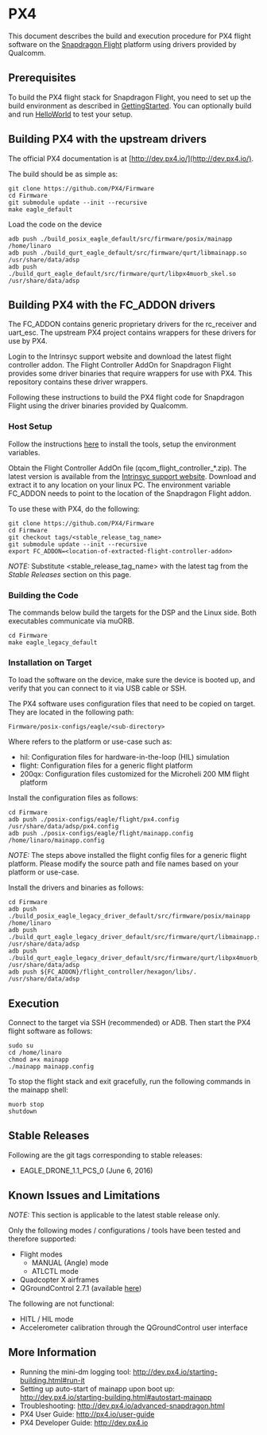 # PX4

This document describes the build and execution procedure for PX4 flight software on the [Snapdragon Flight](https://www.intrinsyc.com/vertical-development-platforms/qualcomm-snapdragon-flight) platform using drivers provided by Qualcomm.

## Prerequisites

To build the PX4 flight stack for Snapdragon Flight, you need to set up the build environment as described in [GettingStarted](GettingStarted.md).
You can optionally build and run [HelloWorld](https://github.com/ATLFlight/ATLFlightDocs/blob/master/HelloWorld.md) to test your setup.

## Building PX4 with the upstream drivers

The official PX4 documentation is at [http://dev.px4.io/](http://dev.px4.io/).

The build should be as simple as:
```
git clone https://github.com/PX4/Firmware
cd Firmware
git submodule update --init --recursive
make eagle_default
```
Load the code on the device
```
adb push ./build_posix_eagle_default/src/firmware/posix/mainapp /home/linaro
adb push ./build_qurt_eagle_default/src/firmware/qurt/libmainapp.so /usr/share/data/adsp
adb push ./build_qurt_eagle_default/src/firmware/qurt/libpx4muorb_skel.so /usr/share/data/adsp
```

## Building PX4 with the FC_ADDON drivers

The FC_ADDON contains generic proprietary drivers for the rc_receiver and uart_esc. The upstream PX4 project contains wrappers for these drivers for use by PX4.

Login to the Intrinsyc support website and download the latest flight controller addon. The Flight Controller AddOn for Snapdragon Flight provides some driver binaries that require wrappers for use with PX4. This repository contains these driver wrappers.

Following these instructions to build the PX4 flight code for Snapdragon Flight using the driver binaries provided by Qualcomm.

### Host Setup

Follow the instructions [here](https://github.com/ATLFlight/ATLFlightDocs) to install the tools, setup the environment variables.

Obtain the Flight Controller AddOn file (qcom_flight_controller_*.zip). The latest version is available from the [Intrinsyc support website](http://support.intrinsyc.com/projects/snapdragon-flight/files). Download and extract it to any location on your linux PC. The environment variable FC_ADDON needs to point to the location of the Snapdragon Flight addon.

To use these with PX4, do the following:

```
git clone https://github.com/PX4/Firmware
cd Firmware
git checkout tags/<stable_release_tag_name>
git submodule update --init --recursive
export FC_ADDON=<location-of-extracted-flight-controller-addon>
```
*NOTE:* Substitute \<stable_release_tag_name\> with the latest tag from the *Stable Releases* section on this page.

### Building the Code
The commands below build the targets for the DSP and the Linux side. Both executables communicate via muORB.
```
cd Firmware
make eagle_legacy_default
```

### Installation on Target
To load the software on the device, make sure the device is booted up, and verify that you can connect to it via USB cable or SSH.

The PX4 software uses configuration files that need to be copied on target. They are located in the following path:
```
Firmware/posix-configs/eagle/<sub-directory>
```

Where <sub-directory> refers to the platform or use-case such as:
- hil: Configuration files for hardware-in-the-loop (HIL) simulation
- flight: Configuration files for a generic flight platform
- 200qx: Configuration files customized for the Microheli 200 MM flight platform

Install the configuration files as follows:
```
cd Firmware
adb push ./posix-configs/eagle/flight/px4.config /usr/share/data/adsp/px4.config
adb push ./posix-configs/eagle/flight/mainapp.config /home/linaro/mainapp.config
```

*NOTE:* The steps above installed the flight config files for a generic flight platform. Please modify the source path and file names based on your platform or use-case.

Install the drivers and binaries as follows:
```
cd Firmware
adb push ./build_posix_eagle_legacy_driver_default/src/firmware/posix/mainapp /home/linaro
adb push ./build_qurt_eagle_legacy_driver_default/src/firmware/qurt/libmainapp.so /usr/share/data/adsp
adb push ./build_qurt_eagle_legacy_driver_default/src/firmware/qurt/libpx4muorb_skel.so /usr/share/data/adsp
adb push ${FC_ADDON}/flight_controller/hexagon/libs/. /usr/share/data/adsp
```

## Execution

Connect to the target via SSH (recommended) or ADB. Then start the PX4 flight software as follows:
```
sudo su
cd /home/linaro
chmod a+x mainapp
./mainapp mainapp.config
```

To stop the flight stack and exit gracefully, run the following commands in the mainapp shell:
```
muorb stop
shutdown
```

## Stable Releases
Following are the git tags corresponding to stable releases:
- EAGLE_DRONE_1.1_PCS_0 (June 6, 2016)

## Known Issues and Limitations

*NOTE:* This section is applicable to the latest stable release only.

Only the following modes / configurations / tools have been tested and therefore supported:
- Flight modes
  - MANUAL (Angle) mode
  - ATLCTL mode
- Quadcopter X airframes
- QGroundControl 2.7.1 (available [here](https://github.com/mavlink/qgroundcontrol/releases/tag/v2.7.1))

The following are not functional:
- HITL / HIL mode
- Accelerometer calibration through the QGroundControl user interface

## More Information
- Running the mini-dm logging tool: http://dev.px4.io/starting-building.html#run-it
- Setting up auto-start of mainapp upon boot up: http://dev.px4.io/starting-building.html#autostart-mainapp
- Troubleshooting: http://dev.px4.io/advanced-snapdragon.html
- PX4 User Guide: http://px4.io/user-guide
- PX4 Developer Guide: http://dev.px4.io

